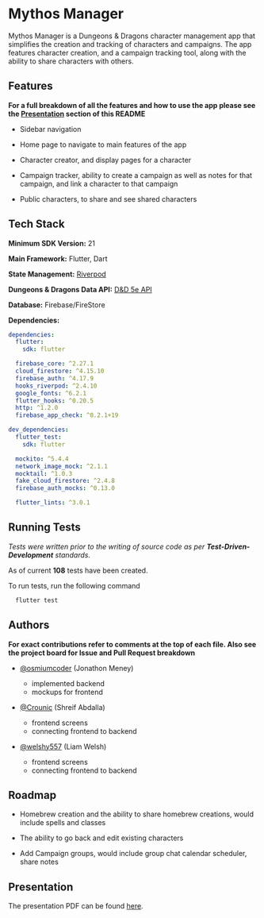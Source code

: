# Mythos Manager

Mythos Manager is a Dungeons & Dragons character management app that simplifies the creation and tracking of characters and campaigns. The app features character creation, and a campaign tracking tool, along with the ability to share characters with others.
## Features
**For a full breakdown of all the features and how to use the app please see the [Presentation](#Presentation) section of this README**

- Sidebar navigation

- Home page to navigate to main features of the app

- Character creator, and display pages for a character

- Campaign tracker, ability to create a campaign as well as notes for that campaign, and link a character to that campaign

- Public characters, to share and see shared characters



## Tech Stack

**Minimum SDK Version:** 21

**Main Framework:** Flutter, Dart

**State Management:** [Riverpod](https://riverpod.dev/)

**Dungeons & Dragons Data API:** [D&D 5e API](https://www.dnd5eapi.co/)

**Database:** Firebase/FireStore

**Dependencies:**
```yaml
dependencies:
  flutter:
    sdk: flutter

  firebase_core: ^2.27.1
  cloud_firestore: ^4.15.10
  firebase_auth: ^4.17.9
  hooks_riverpod: ^2.4.10
  google_fonts: ^6.2.1
  flutter_hooks: ^0.20.5
  http: ^1.2.0
  firebase_app_check: ^0.2.1+19

dev_dependencies:
  flutter_test:
    sdk: flutter

  mockito: ^5.4.4
  network_image_mock: ^2.1.1
  mocktail: ^1.0.3
  fake_cloud_firestore: ^2.4.8
  firebase_auth_mocks: ^0.13.0

  flutter_lints: ^3.0.1
```
## Running Tests

*Tests were written prior to the writing of source code as per **Test-Driven-Development** standards.*

As of current **108** tests have been created.

To run tests, run the following command

```bash
  flutter test
```


## Authors
**For exact contributions refer to comments at the top of each file. Also see the project board for Issue and Pull Request breakdown**

- [@osmiumcoder](https://github.com/osmiumcoder) (Jonathon Meney)
    - implemented backend
    - mockups for frontend

- [@Crounic](https://github.com/Crounic) (Shreif Abdalla)
    - frontend screens
    - connecting frontend to backend

- [@welshy557](https://github.com/welshy557) (Liam Welsh)
    -  frontend screens
    - connecting frontend to backend


## Roadmap

- Homebrew creation and the ability to share homebrew creations, would include spells and classes

- The ability to go back and edit existing characters

- Add Campaign groups, would include group chat calendar scheduler, share notes


## Presentation
The presentation PDF can be found [here](presentation/CS-3130%20-%20Android%20Final%20Project%20Presentation.pdf).